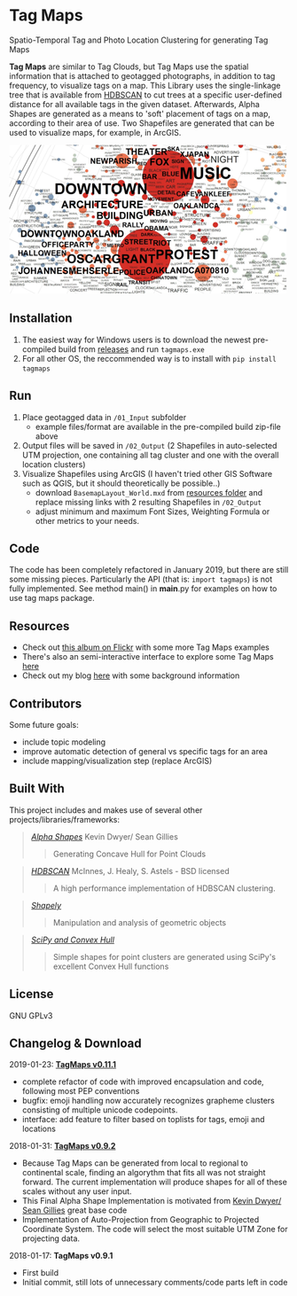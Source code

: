 Tag Maps
=============
Spatio-Temporal Tag and Photo Location Clustering for generating Tag Maps

**Tag Maps** are similar to Tag Clouds, but Tag Maps use the spatial information that is attached to geotagged photographs, in addition to tag frequency, to visualize tags on a map.
This Library uses the single-linkage tree that is available from [HDBSCAN](https://github.com/scikit-learn-contrib/hdbscan) to cut trees at a specific user-defined distance for all available tags in the given dataset. 
Afterwards, Alpha Shapes are generated as a means to 'soft' placement of tags on a map, according to their area of use. Two Shapefiles are generated that can be used to visualize maps, for example, in ArcGIS. 

![Tag Map Example](/resources/img6.png?raw=true)

## Installation

1. The easiest way for Windows users is to download the newest pre-compiled build from [releases](../../releases) and run `tagmaps.exe`
2. For all other OS, the reccommended way is to install with `pip install tagmaps`

## Run

1. Place geotagged data in `/01_Input` subfolder
    - example files/format are available in the pre-compiled build zip-file above
2. Output files will be saved in `/02_Output` (2 Shapefiles in auto-selected UTM projection, one containing all tag cluster and one with the overall location clusters)
3. Visualize Shapefiles using ArcGIS (I haven't tried other GIS Software such as QGIS, but it should theoretically be possible..)
    - download `BasemapLayout_World.mxd` from [resources folder](/resources/BasemapLayout_World.mxd) and replace missing links with 2 resulting Shapefiles in `/02_Output`
    - adjust minimum and maximum Font Sizes, Weighting Formula or other metrics to your needs.

## Code

The code has been completely refactored in January 2019, but there are still some missing pieces.
Particularly the API (that is: `import tagmaps`) is not fully implemented. See method main() in __main__.py
for examples on how to use tag maps package.


## Resources

* Check out [this album on Flickr](https://www.flickr.com/photos/64974314@N08/albums/72157628868173205) with some more Tag Maps examples 
* There's also an semi-interactive interface to explore some Tag Maps [here](http://maps.alexanderdunkel.com/)
* Check out my blog [here](http://blog.alexanderdunkel.com/) with some background information


## Contributors

Some future goals:
* include topic modeling
* improve automatic detection of general vs specific tags for an area
* include mapping/visualization step (replace ArcGIS)

## Built With
This project includes and makes use of several other projects/libraries/frameworks:

>[*Alpha Shapes*](http://blog.thehumangeo.com/2014/05/12/drawing-boundaries-in-python/) Kevin Dwyer/ Sean Gillies
>>Generating Concave Hull for Point Clouds

>[*HDBSCAN*](https://github.com/scikit-learn-contrib/hdbscan) McInnes, J. Healy, S. Astels - BSD licensed
>> A high performance implementation of HDBSCAN clustering.

>[*Shapely*](https://github.com/Toblerity/Shapely)
>> Manipulation and analysis of geometric objects

>[*SciPy and Convex Hull*](https://docs.scipy.org/doc/scipy/reference/generated/scipy.spatial.ConvexHull.html#scipy.spatial.ConvexHull)
>> Simple shapes for point clusters are generated using SciPy's excellent Convex Hull functions  

## License

GNU GPLv3

## Changelog & Download

2019-01-23: [**TagMaps v0.11.1**](https://cloudstore.zih.tu-dresden.de/index.php/s/QhKT3Pj9fk4H9ns/download)

* complete refactor of code with improved encapsulation and code, following most PEP conventions
* bugfix: emoji handling now accurately recognizes grapheme clusters consisting of multiple unicode codepoints.  
* interface: add feature to filter based on toplists for tags, emoji and locations

2018-01-31: [**TagMaps v0.9.2**](https://cloudstore.zih.tu-dresden.de/index.php/s/8EFfeJcpNCStQ9X/download)

* Because Tag Maps can be generated from local to regional to continental scale, finding an algorythm that fits all was not straight forward. The current implementation will produce shapes for all of these scales without any user input.
* This Final Alpha Shape Implementation is motivated from [Kevin Dwyer/ Sean Gillies](http://blog.thehumangeo.com/2014/05/12/drawing-boundaries-in-python/) great base code
* Implementation of Auto-Projection from Geographic to Projected Coordinate System. The code will select the most suitable UTM Zone for projecting data.

2018-01-17: **TagMaps v0.9.1**

* First build
* Initial commit, still lots of unnecessary comments/code parts left in code

[//]: # (Readme formatting based on https://gist.github.com/PurpleBooth/109311bb0361f32d87a2) 
